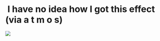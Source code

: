 <!--
id: 34685341
link: http://tumblr.atmos.org/post/34685341/i-have-no-idea-how-i-got-this-effect-via-a-t-m-o
slug: i-have-no-idea-how-i-got-this-effect-via-a-t-m-o
date: Tue May 13 2008 11:07:48 GMT-0700 (PDT)
publish: 2008-05-013
tags: 
title:  I have no idea how I got this effect (via a t m o s)
-->


 I have no idea how I got this effect (via a t m o s)
=====================================================

![](http://31.media.tumblr.com/ZyX8Upfyn8ychbkfl5Rr96fr_500.jpg)

